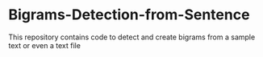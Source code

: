 # Bigrams-Detection-from-Sentence

This repository contains code to detect and create bigrams from a sample text or even a text file
